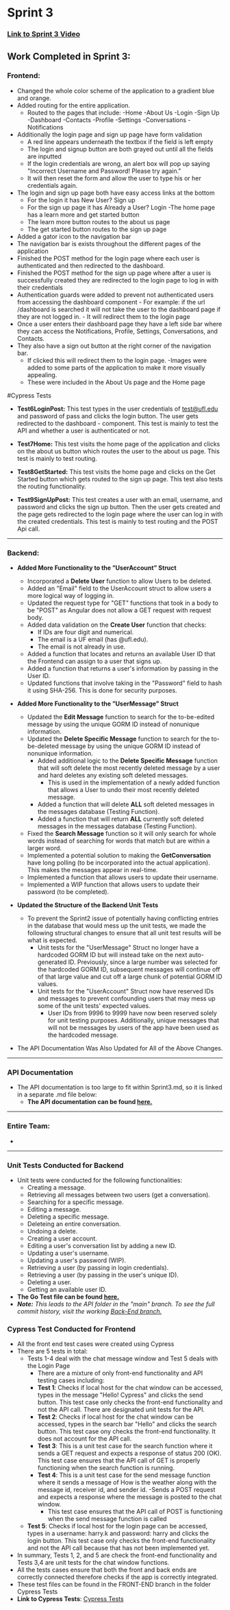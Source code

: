 # Sprint 3

### [Link to Sprint 3 Video]()

## Work Completed in Sprint 3:

 ### Frontend:
  - Changed the whole color scheme of the application to a gradient blue and orange.
  - Added routing for the entire application. 
    - Routed to the pages that include:
       -Home
       -About Us
       -Login
       -Sign Up
       -Dashboard
       -Contacts
       -Profile
       -Settings
       -Conversations
       -Notifications
   - Additionally the login page and sign up page have form validation 
      - A red line appears underneath the textbox if the field is left empty
      - The login and signup button are both grayed out until all the fields are inputted
      - If the login credentials are wrong, an alert box will pop up saying "Incorrect Username and Password! Please try again."
      - It will then reset the form and allow the user to type his or her credentials again. 
   - The login and sign up page both have easy access links at the bottom
      - For the login it has New User? Sign up
      - For the sign up page it has Already a User? Login
   -The home page has a learn more and get started button
      - The learn more button routes to the about us page
      - The get started button routes to the sign up page
   - Added a gator icon to the navigation bar
   - The navigation bar is exists throughout the different pages of the application
   - Finished the POST method for the login page where each user is authenticated and then redirected to the dashboard.
   - Finished the POST method for the sign up page where after a user is successfully created they are redirected to the login page to log in with their credentials
   - Authentication guards were added to prevent not authenticated users from accessing the dashboard component
         - For example: if the url /dashboard is searched it will not take the user to the dashboard page if they are not logged in. 
         - It will redirect them to the login page
   - Once a user enters their dashboard page they have a left side bar where they can access the Notifications, Profile, Settings, Conversations, and Contacts.
   - They also have a sign out button at the right corner of the navigation bar. 
       - If clicked this will redirect them to the login page.
   -Images were added to some parts of the application to make it more visually appealing. 
      - These were included in the About Us page and the Home page
   
   
 #Cypress Tests
    
 - **Test6LoginPost:** This test types in the user credentials of test@ufl.edu and password of pass and clicks the login button. The user gets redirected to the       dashboard      - component. This test is mainly to test the API and whether a user is authenticated or not.<br>
  
 - **Test7Home:** This test visits the home page of the application and clicks on the about us button which routes the user to the about us page. This test is mainly to test routing.<br>
  
 - **Test8GetStarted:** This test visits the home page and clicks on the Get Started button which gets routed to the sign up page. This test also tests the routing functionality.<br>
  
 - **Test9SignUpPost:** This test creates a user with an email, username, and password and clicks the sign up button. Then the user gets created and the page gets redirected to the login page where the user can log in with the created credentials. This test is mainly to test routing and the POST Api call. <br>


<hr>

 ### Backend:
 - **Added More Functionality to the ”UserAccount” Struct**
    - Incorporated a **Delete User** function to allow Users to be deleted.
    - Added an "Email" field to the UserAccount struct to allow users a more logical way of logging in.
    - Updated the request type for "GET" functions that took in a body to be "POST" as Angular does not allow a GET request with request body.
    - Added data validation on the **Create User** function that checks:
      - If IDs are four digit and numerical.
      - The email is a UF email (has @ufl.edu).
      - The email is not already in use.
     - Added a function that locates and returns an available User ID that the Frontend can assign to a user that signs up.
     - Added a function that returns a user's information by passing in the User ID.
     - Updated functions that involve taking in the "Password" field to hash it using SHA-256. This is done for security purposes.

 - **Added More Functionality to the ”UserMessage” Struct**
    - Updated the **Edit Message** function to search for the to-be-edited message by using the unique GORM ID instead of nonunique information.
    - Updated the **Delete Specific Message** function to search for the to-be-deleted message by using the unique GORM ID instead of nonunique information.
      - Added additional logic to the **Delete Specific Message** function that will soft delete the most recently deleted message by a user and hard deletes any existing soft deleted messages.
        - This is used in the implementation of a newly added function that allows a User to undo their most recently deleted message.
       - Added a function that will delete **ALL** soft deleted messages in the messages database (Testing Function).
       - Added a function that will return **ALL** currently soft deleted messages in the messages database (Testing Function).
    - Fixed the **Search Message** function so it will only search for whole words instead of searching for words that match but are within a larger word.
    - Implemented a potential solution to making the **GetConversation** have long polling (to be incorporated into the actual application). This makes the messages appear in real-time.
    - Implemented a function that allows users to update their username.
    - Implemented a WIP function that allows users to update their password (to be completed).
 
 - **Updated the Structure of the Backend Unit Tests**
    - To prevent the Sprint2 issue of potentially having conflicting entries in the database that would mess up the unit tests, we made the following structural changes to ensure that all unit test results will be what is expected.
      - Unit tests for the "UserMessage" Struct no longer have a hardcoded GORM ID but will instead take on the next auto-generated ID. Previously, since a large number was selected for the hardcoded GORM ID, subsequent messages will continue off of that large value and cut off a large chunk of potential GORM ID values.
      - Unit tests for the "UserAccount" Struct now have reserved IDs and messages to prevent confounding users that may mess up some of the unit tests' expected values.
        - User IDs from 9996 to 9999 have now been reserved solely for unit testing purposes. Additionally, unique messages that will not be messages by users of the app have been used as the hardcoded message.

- The API Documentation Was Also Updated for All of the Above Changes.

<hr>

### API Documentation
  - The API documentation is too large to fit within Sprint3.md, so it is linked in a separate .md file below:
    - **The API documentation can be found [here.](https://github.com/SWEGroup39/GatorChatApp/blob/main/App_Contents/BackEnd/API/API_Documentation.md)**

<hr>

 ### Entire Team:
  - 

<hr>

### Unit Tests Conducted for Backend
  - Unit tests were conducted for the following functionalities:
     - Creating a message.
     - Retrieving all messages between two users (get a conversation).
     - Searching for a specific message.
     - Editing a message.
     - Deleting a specific message.
     - Deleteing an entire conversation.
     - Undoing a delete.
     - Creating a user account.
     - Editing a user's conversation list by adding a new ID.
     - Updating a user's username.
     - Updating a user's password (WIP).
     - Retrieving a user (by passing in login credentials).
     - Retrieving a user (by passing in the user's unique ID).
     - Deleting a user.
     - Getting an available user ID.
  - **The Go Test file can be found [here.](https://github.com/SWEGroup39/GatorChatApp/blob/main/App_Contents/BackEnd/API/GatorChat_Rest_API_test.go)**
   - _**Note:** This leads to the API folder in the "main" branch. To see the full commit history, visit the working [Back-End branch.](https://github.com/SWEGroup39/GatorChatApp/tree/Back-End-Branch)_

### Cypress Test Conducted for Frontend
- All the front end test cases were created using Cypress
- There are 5 tests in total:
   - Tests 1-4 deal with the chat message window and Test 5 deals with the Login Page
     - There are a mixture of only front-end functionality and API testing cases including:
     - **Test 1**: Checks if local host for the chat window can be accessed, types in the message "Hello! Cypress" and clicks the send button. This test case only checks the front-end functionality and not the API call. There are designated unit tests for the API.
     - **Test 2**: Checks if local host for the chat window can be accessed, types in the search bar "Hello" and clicks the search button. This test case ony checks the front-end functionality. It does not account for the API call.
     - **Test 3**: This is a unit test case for the search function where it sends a GET request and expects a response of status 200 (OK). This test case ensures that the API call of GET is properly functioning when the search function is running.
     - **Test 4**: This is a unit test case for the send message function where it sends a message of How is the weather along with the message id, receiver id, and sender id.    -Sends a POST request and expects a response where the message is posted to the chat window.
       - This test case ensures that the API call of POST is functioning when the send message function is called
  - **Test 5**: Checks if local host for the login page can be accessed, types in a username: harry.k and password: harry and clicks the login button. This test case only checks the front-end functionality and not the API call because that has not been implemented yet.
- In summary, Tests 1, 2, and 5 are check the front-end functionality and Tests 3,4 are unit tests for the chat window functions. 
- All the tests cases ensure that both the front and back ends are correctly connected therefore checks if the app is correctly integrated. 
- These test files can be found in the FRONT-END branch in the folder Cypress Tests
- **Link to Cypress Tests**: <a href="https://github.com/SWEGroup39/GatorChatApp/tree/Front-End-Branch/CypressTesting">Cypress Tests</a>
